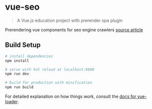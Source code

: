 # vue-seo

> A Vue.js education project with prerender spa plugin

Prerendering vue components for seo engine crawlers 
[source article](https://snipcart.com/blog/vuejs-tutorial-seo-example)

## Build Setup

``` bash
# install dependencies
npm install

# serve with hot reload at localhost:8080
npm run dev

# build for production with minification
npm run build
```

For detailed explanation on how things work, consult the [docs for vue-loader](http://vuejs.github.io/vue-loader).
